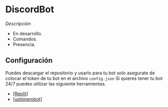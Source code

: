 # DiscordBot
*Descripción*
- En desarrollo.
- Comandos.
- Presencia.

## Configuración
Puedes descargar el repositorio y usarlo para tu bot solo asegurate de colocar el token de tu bot en el archivo `config.json`
Si quieres tener tu bot 24/7 puedes utilizar las siguiente herramientas.
- [[Replit](https://replit.com/~)]
- [[uptimerobot](https://uptimerobot.com/)]
